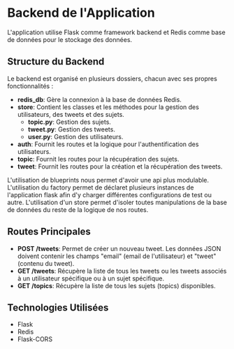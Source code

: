 # Backend de l'Application

L'application utilise Flask comme framework backend et Redis comme base de données pour le stockage des données.


## Structure du Backend

Le backend est organisé en plusieurs dossiers, chacun avec ses propres fonctionnalités :

- **redis_db**: Gère la connexion à la base de données Redis.
- **store**: Contient les classes et les méthodes pour la gestion des utilisateurs, des tweets et des sujets.
  - **topic.py**: Gestion des sujets.
  - **tweet.py**: Gestion des tweets.
  - **user.py**: Gestion des utilisateurs.
- **auth**: Fournit les routes et la logique pour l'authentification des utilisateurs.
- **topic**: Fournit les routes pour la récupération des sujets.
- **tweet**: Fournit les routes pour la création et la récupération des tweets.

L'utilisation de blueprints nous permet d'avoir une api plus modulable.
L'utilisation du factory permet de déclaret plusieurs instances de l'application flask afin d'y charger différentes configurations de test ou autre.
L'utilisation d'un store permet d'isoler toutes manipulations de la base de données du reste de la logique de nos routes.

## Routes Principales

- **POST /tweets**: Permet de créer un nouveau tweet. Les données JSON doivent contenir les champs "email" (email de l'utilisateur) et "tweet" (contenu du tweet).
- **GET /tweets**: Récupère la liste de tous les tweets ou les tweets associés à un utilisateur spécifique ou à un sujet spécifique.
- **GET /topics**: Récupère la liste de tous les sujets (topics) disponibles.


## Technologies Utilisées

- Flask
- Redis
- Flask-CORS

